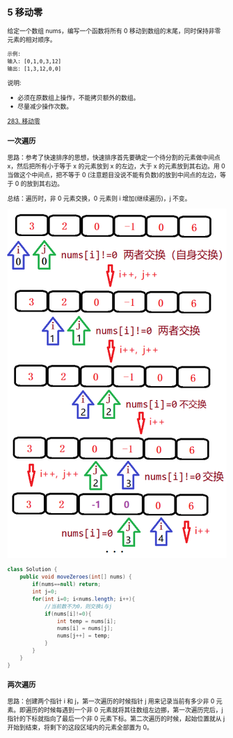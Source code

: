 ## 5 移动零

给定一个数组 nums，编写一个函数将所有 0 移动到数组的末尾，同时保持非零元素的相对顺序。

```
示例:
输入: [0,1,0,3,12]
输出: [1,3,12,0,0]
```

说明:

* 必须在原数组上操作，不能拷贝额外的数组。
* 尽量减少操作次数。

[283. 移动零](https://leetcode-cn.com/problems/move-zeroes/)

### 一次遍历

思路：参考了快速排序的思想，快速排序首先要确定一个待分割的元素做中间点 x，然后把所有小于等于 x 的元素放到 x 的左边，大于 x 的元素放到其右边。用 0 当做这个中间点，把不等于 0 (注意题目没说不能有负数)的放到中间点的左边，等于 0 的放到其右边。

总结：遍历时，非 0 元素交换，0 元素则 i 增加(继续遍历)，j 不变。

<img src="./imgarray/01-05-283.png" width=600>

```java
class Solution {
    public void moveZeroes(int[] nums) {
        if(nums==null) return;
        int j=0;
        for(int i=0; i<nums.length; i++){
            //当前数不为0，则交换i与j
            if(nums[i]!=0){
                int temp = nums[i];
                nums[i] = nums[j];
                nums[j++] = temp;
            }
        }
    }
}
```


### 两次遍历

思路：创建两个指针 i 和 j，第一次遍历的时候指针 j 用来记录当前有多少非 0 元素。即遍历的时候每遇到一个非 0 元素就将其往数组左边挪，第一次遍历完后，j 指针的下标就指向了最后一个非 0 元素下标。第二次遍历的时候，起始位置就从 j 开始到结束，将剩下的这段区域内的元素全部置为 0。






